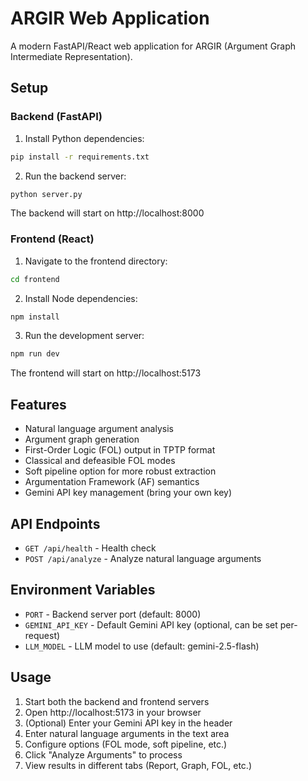 # ARGIR Web Application

A modern FastAPI/React web application for ARGIR (Argument Graph Intermediate Representation).

## Setup

### Backend (FastAPI)

1. Install Python dependencies:
```bash
pip install -r requirements.txt
```

2. Run the backend server:
```bash
python server.py
```

The backend will start on http://localhost:8000

### Frontend (React)

1. Navigate to the frontend directory:
```bash
cd frontend
```

2. Install Node dependencies:
```bash
npm install
```

3. Run the development server:
```bash
npm run dev
```

The frontend will start on http://localhost:5173

## Features

- Natural language argument analysis
- Argument graph generation
- First-Order Logic (FOL) output in TPTP format
- Classical and defeasible FOL modes
- Soft pipeline option for more robust extraction
- Argumentation Framework (AF) semantics
- Gemini API key management (bring your own key)

## API Endpoints

- `GET /api/health` - Health check
- `POST /api/analyze` - Analyze natural language arguments

## Environment Variables

- `PORT` - Backend server port (default: 8000)
- `GEMINI_API_KEY` - Default Gemini API key (optional, can be set per-request)
- `LLM_MODEL` - LLM model to use (default: gemini-2.5-flash)

## Usage

1. Start both the backend and frontend servers
2. Open http://localhost:5173 in your browser
3. (Optional) Enter your Gemini API key in the header
4. Enter natural language arguments in the text area
5. Configure options (FOL mode, soft pipeline, etc.)
6. Click "Analyze Arguments" to process
7. View results in different tabs (Report, Graph, FOL, etc.)